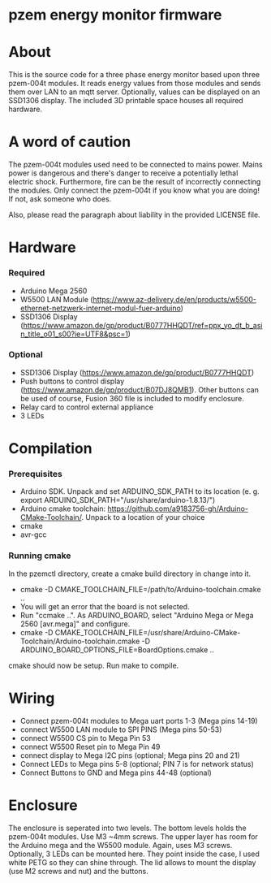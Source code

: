 # pzem energy monitor firmware

# About

This is the source code for a three phase energy monitor based upon three pzem-004t modules. It reads energy values from those modules and sends them over LAN to an mqtt server. Optionally, values can be displayed on an SSD1306 display.
The included 3D printable space houses all required hardware.

# A word of caution

The pzem-004t modules used need to be connected to mains power. Mains power is dangerous and there's danger to receive a potentially lethal electric shock. Furthermore, fire can be the result of incorrectly connecting the modules.  Only connect the pzem-004t if you know what you are doing! If not, ask someone who does.

Also, please read the paragraph about liability in the provided LICENSE file.

# Hardware
### Required
- Arduino Mega 2560
- W5500 LAN Module (https://www.az-delivery.de/en/products/w5500-ethernet-netzwerk-internet-modul-fuer-arduino)
- SSD1306 Display (https://www.amazon.de/gp/product/B0777HHQDT/ref=ppx_yo_dt_b_asin_title_o01_s00?ie=UTF8&psc=1)

### Optional
- SSD1306 Display (https://www.amazon.de/gp/product/B0777HHQDT)
- Push buttons to control display (https://www.amazon.de/gp/product/B07DJ8QMB1). Other buttons can be used of course, Fusion 360 file is included to modify enclosure.
- Relay card to control external appliance
- 3 LEDs

# Compilation

### Prerequisites
- Arduino SDK. Unpack and set ARDUINO_SDK_PATH to its location (e. g. export ARDUINO_SDK_PATH="/usr/share/arduino-1.8.13/")
- Arduino cmake toolchain: https://github.com/a9183756-gh/Arduino-CMake-Toolchain/. Unpack to a location of your choice
- cmake
- avr-gcc

### Running cmake

In the pzemctl directory, create a cmake build directory in change into it.

- cmake -D CMAKE_TOOLCHAIN_FILE=/path/to/Arduino-toolchain.cmake ..
- You will get an error that the board is not selected.
- Run "ccmake ..". As ARDUINO_BOARD, select "Arduino Mega or Mega 2560 [avr.mega]" and configure.
- cmake -D CMAKE_TOOLCHAIN_FILE=/usr/share/Arduino-CMake-Toolchain/Arduino-toolchain.cmake -D ARDUINO_BOARD_OPTIONS_FILE=BoardOptions.cmake ..

cmake should now be setup. Run make to compile.

# Wiring

- Connect pzem-004t modules to Mega uart ports 1-3 (Mega pins 14-19)
- connect W5500 LAN module to SPI PINS (Mega pins 50-53)
- connect W5500 CS pin to Mega Pin 53
- connect W5500 Reset pin to Mega Pin 49
- connect display to Mega I2C pins (optional; Mega pins 20 and 21)
- Connect LEDs to Mega pins 5-8 (optional; PIN 7 is for network status)
- Connect Buttons to GND and Mega pins 44-48 (optional)

# Enclosure

The enclosure is seperated into two levels. The bottom levels holds the pzem-004t modules. Use M3 ~4mm screws.
The upper layer has room for the Arduino mega and the W5500 module. Again, uses M3 screws. Optionally, 3 LEDs can be mounted here. They point inside the case, I used white PETG so they can shine through.
The lid allows to mount the display (use M2 screws and nut) and the buttons.